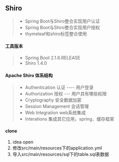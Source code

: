 Shiro
---

> * Spring Boot与Shiro整合实现用户认证
> * Spring Boot与Shiro整合实现用户授权 
> * thymeleaf和shiro标签整合使用

#### 工具版本
> * Spring Boot 2.1.6.RELEASE
> * Shiro 1.4.0

#### Apache Shiro 体系结构
> * Authentication 认证 ---- 用户登录
> * Authorization 授权 --- 用户具有哪些权限
> * Cryptography 安全数据加密 
> * Session Management 会话管理 
> * Web Integration web系统集成 
> * Interations 集成其它应用，spring、缓存框架

#### clone
1. idea open
2. 修改src/main/resources下的application.yml
3. 导入src/main/resources/sql下的table.sql表数据